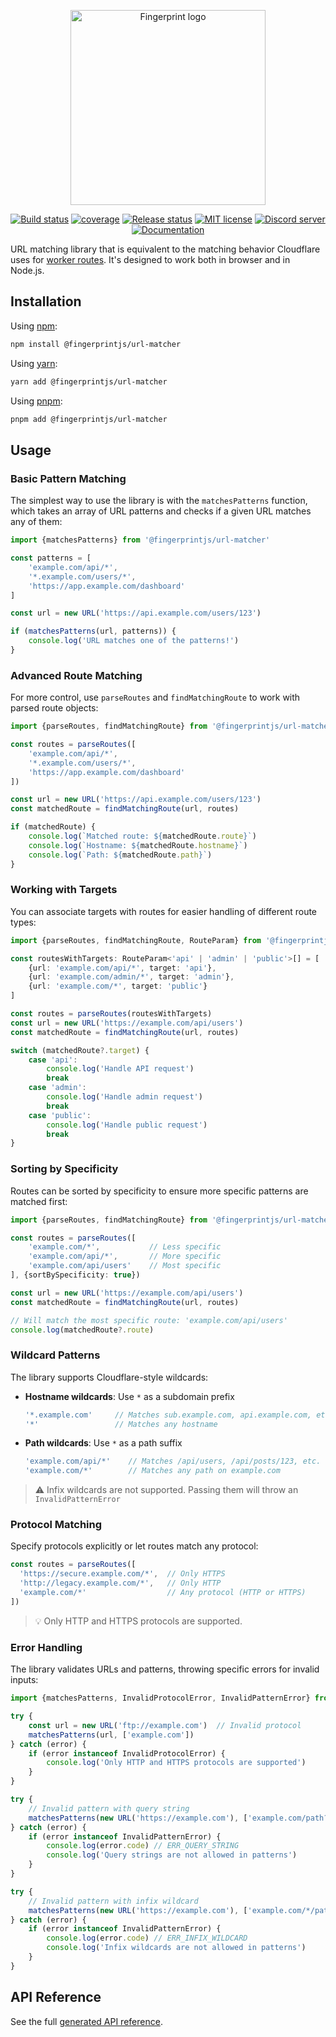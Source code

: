 <p align="center">
  <a href="https://fingerprint.com">
    <picture>
     <source media="(prefers-color-scheme: dark)" srcset="https://fingerprintjs.github.io/home/resources/logo_light.svg" />
     <source media="(prefers-color-scheme: light)" srcset="https://fingerprintjs.github.io/home/resources/logo_dark.svg" />
     <img src="https://fingerprintjs.github.io/home/resources/logo_dark.svg" alt="Fingerprint logo" width="312px" />
   </picture>
  </a>
</p>
<p align="center">
  <a href="https://github.com/fingerprintjs/url-matcher/actions/workflows/build.yml"><img src="https://github.com/fingerprintjs/url-matcher/actions/workflows/build.yml/badge.svg" alt="Build status"></a>
  <a href="https://fingerprintjs.github.io/url-matcher/coverage/"><img src="https://fingerprintjs.github.io/url-matcher/coverage/badges.svg" alt="coverage"></a>
  <a href="https://github.com/fingerprintjs/url-matcher/actions/workflows/release.yml"><img src="https://github.com/fingerprintjs/url-matcher/actions/workflows/release.yml/badge.svg" alt="Release status"></a>
  <a href="https://opensource.org/licenses/MIT"><img src="https://img.shields.io/:license-mit-blue.svg" alt="MIT license"></a>
  <a href="https://discord.gg/39EpE2neBg"><img src="https://img.shields.io/discord/852099967190433792?style=logo&label=Discord&logo=Discord&logoColor=white" alt="Discord server"></a>
  <a href="https://fingerprintjs.github.io/url-matcher/docs/"><img src="https://img.shields.io/badge/-Documentation-green" alt="Documentation"></a>
</p>

URL matching library that is equivalent to the matching behavior Cloudflare uses
for [worker routes](https://developers.cloudflare.com/workers/configuration/routing/routes/#matching-behavior).
It's designed to work both in browser and in Node.js.

## Installation

Using [npm](https://npmjs.org):

```sh
npm install @fingerprintjs/url-matcher
```

Using [yarn](https://yarnpkg.com):

```sh
yarn add @fingerprintjs/url-matcher
```

Using [pnpm](https://pnpm.js.org):

```sh
pnpm add @fingerprintjs/url-matcher
```

## Usage

### Basic Pattern Matching

The simplest way to use the library is with the `matchesPatterns` function, which takes an array of URL patterns and
checks if a given URL matches any of them:

```typescript
import {matchesPatterns} from '@fingerprintjs/url-matcher'

const patterns = [
    'example.com/api/*',
    '*.example.com/users/*',
    'https://app.example.com/dashboard'
]

const url = new URL('https://api.example.com/users/123')

if (matchesPatterns(url, patterns)) {
    console.log('URL matches one of the patterns!')
}
```

### Advanced Route Matching

For more control, use `parseRoutes` and `findMatchingRoute` to work with parsed route objects:

```typescript
import {parseRoutes, findMatchingRoute} from '@fingerprintjs/url-matcher'

const routes = parseRoutes([
    'example.com/api/*',
    '*.example.com/users/*',
    'https://app.example.com/dashboard'
])

const url = new URL('https://api.example.com/users/123')
const matchedRoute = findMatchingRoute(url, routes)

if (matchedRoute) {
    console.log(`Matched route: ${matchedRoute.route}`)
    console.log(`Hostname: ${matchedRoute.hostname}`)
    console.log(`Path: ${matchedRoute.path}`)
}
```

### Working with Targets

You can associate targets with routes for easier handling of different route types:

```typescript
import {parseRoutes, findMatchingRoute, RouteParam} from '@fingerprintjs/url-matcher'

const routesWithTargets: RouteParam<'api' | 'admin' | 'public'>[] = [
    {url: 'example.com/api/*', target: 'api'},
    {url: 'example.com/admin/*', target: 'admin'},
    {url: 'example.com/*', target: 'public'}
]

const routes = parseRoutes(routesWithTargets)
const url = new URL('https://example.com/api/users')
const matchedRoute = findMatchingRoute(url, routes)

switch (matchedRoute?.target) {
    case 'api':
        console.log('Handle API request')
        break
    case 'admin':
        console.log('Handle admin request')
        break
    case 'public':
        console.log('Handle public request')
        break
}
```

### Sorting by Specificity

Routes can be sorted by specificity to ensure more specific patterns are matched first:

```typescript
import {parseRoutes, findMatchingRoute} from '@fingerprintjs/url-matcher'

const routes = parseRoutes([
    'example.com/*',           // Less specific
    'example.com/api/*',       // More specific
    'example.com/api/users'    // Most specific
], {sortBySpecificity: true})

const url = new URL('https://example.com/api/users')
const matchedRoute = findMatchingRoute(url, routes)

// Will match the most specific route: 'example.com/api/users'
console.log(matchedRoute?.route)
```

### Wildcard Patterns

The library supports Cloudflare-style wildcards:

- **Hostname wildcards**: Use `*` as a subdomain prefix
  ```typescript
  '*.example.com'     // Matches sub.example.com, api.example.com, etc.
  '*'                 // Matches any hostname
  ```

- **Path wildcards**: Use `*` as a path suffix
  ```typescript
  'example.com/api/*'    // Matches /api/users, /api/posts/123, etc.
  'example.com/*'        // Matches any path on example.com
  ```

> ⚠️ Infix wildcards are not supported. Passing them will throw an `InvalidPatternError`

### Protocol Matching

Specify protocols explicitly or let routes match any protocol:

```typescript
const routes = parseRoutes([
  'https://secure.example.com/*',  // Only HTTPS
  'http://legacy.example.com/*',   // Only HTTP
  'example.com/*'                  // Any protocol (HTTP or HTTPS)
])
```
> 💡 Only HTTP and HTTPS protocols are supported.

### Error Handling

The library validates URLs and patterns, throwing specific errors for invalid inputs:

```typescript
import {matchesPatterns, InvalidProtocolError, InvalidPatternError} from '@fingerprintjs/url-matcher'

try {
    const url = new URL('ftp://example.com')  // Invalid protocol
    matchesPatterns(url, ['example.com'])
} catch (error) {
    if (error instanceof InvalidProtocolError) {
        console.log('Only HTTP and HTTPS protocols are supported')
    }
}

try {
    // Invalid pattern with query string
    matchesPatterns(new URL('https://example.com'), ['example.com/path?query=value'])
} catch (error) {
    if (error instanceof InvalidPatternError) {
        console.log(error.code) // ERR_QUERY_STRING
        console.log('Query strings are not allowed in patterns')
    }
}

try {
    // Invalid pattern with infix wildcard
    matchesPatterns(new URL('https://example.com'), ['example.com/*/path'])
} catch (error) {
    if (error instanceof InvalidPatternError) {
        console.log(error.code) // ERR_INFIX_WILDCARD
        console.log('Infix wildcards are not allowed in patterns')
    }
}
```

## API Reference

See the full [generated API reference](https://fingerprintjs.github.io/url-matcher/).